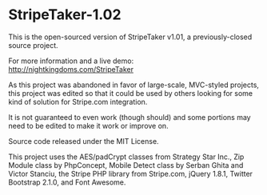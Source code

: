 StripeTaker-1.02
================

This is the open-sourced version of StripeTaker v1.01, a previously-closed source project.

For more information and a live demo: http://nightkingdoms.com/StripeTaker

As this project was abandoned in favor of large-scale, MVC-styled projects, this project was edited
so that it could be used by others looking for some kind of solution for Stripe.com integration.

It is not guaranteed to even work (though should) and some portions may need to be edited to make it work or improve on.

Source code released under the MIT License.

This project uses the AES/padCrypt classes from Strategy Star Inc., Zip Module class by PhpConcept, Mobile Detect class by Serban Ghita and Victor Stanciu, the Stripe PHP library from Stripe.com, jQuery 1.8.1, Twitter Bootstrap 2.1.0, and Font Awesome.
